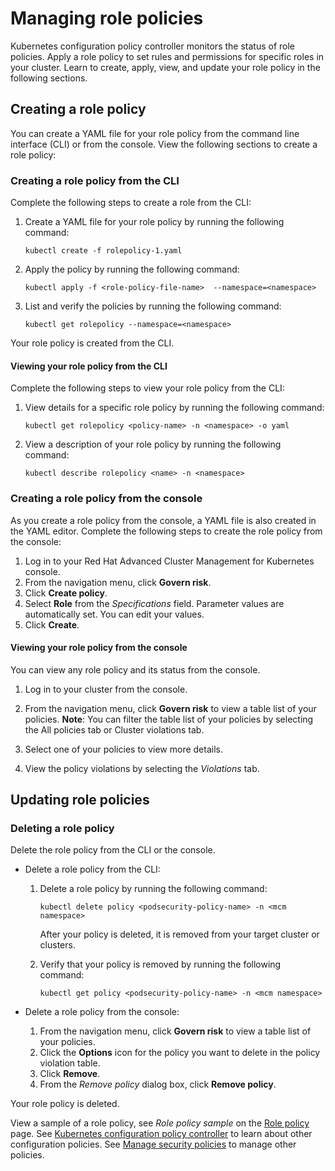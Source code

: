 # Managing role policies

Kubernetes configuration policy controller monitors the status of role policies. Apply a role policy to set rules and permissions for specific roles in your cluster. Learn to create, apply, view, and update your role policy in the following sections.

## Creating a role policy 

You can create a YAML file for your role policy from the command line interface (CLI) or from the console. View the following sections to create a role policy: 

### Creating a role policy from the CLI

Complete the following steps to create a role from the CLI:

1. Create a YAML file for your role policy by running the following command:

   ```
   kubectl create -f rolepolicy-1.yaml
   ```

2. Apply the policy by running the following command:

   ```
   kubectl apply -f <role-policy-file-name>  --namespace=<namespace>
   ```

3. List and verify the policies by running the following command:

   ```
   kubectl get rolepolicy --namespace=<namespace>
   ```

Your role policy is created from the CLI. 

#### Viewing your role policy from the CLI 

Complete the following steps to view your role policy from the CLI:

1. View details for a specific role policy by running the following command:

   ```
   kubectl get rolepolicy <policy-name> -n <namespace> -o yaml
   ```

2. View a description of your role policy by running the following command:

   ```
   kubectl describe rolepolicy <name> -n <namespace>
   ```

### Creating a role policy from the console

As you create a role policy from the console, a YAML file is also created in the YAML editor. Complete the following steps to create the role policy from the console:

1. Log in to your Red Hat Advanced Cluster Management for Kubernetes console.
2. From the navigation menu, click **Govern risk**. 
3. Click **Create policy**. 
4. Select **Role** from the _Specifications_ field. Parameter values are automatically set. You can edit your values.
5. Click **Create**. 

#### Viewing your role policy from the console

You can view any role policy and its status from the console.

1. Log in to your cluster from the console.

2. From the navigation menu, click **Govern risk** to view a table list of your policies.
   **Note**: You can filter the table list of your policies by selecting the All policies tab or Cluster violations tab.

3. Select one of your policies to view more details.

4. View the policy violations by selecting the _Violations_ tab.

## Updating role policies

### Deleting a role policy

Delete the role policy from the CLI or the console. 

* Delete a role policy from the CLI:

  1. Delete a role policy by running the following command: <!--verify command `namespace`-->

      ```
      kubectl delete policy <podsecurity-policy-name> -n <mcm namespace>  
      ```

      After your policy is deleted, it is removed from your target cluster or clusters.

  2. Verify that your policy is removed by running the following command:

      ```
      kubectl get policy <podsecurity-policy-name> -n <mcm namespace>
      ```
      
* Delete a role policy from the console:

  1. From the navigation menu, click **Govern risk** to view a table list of your policies.
  2. Click the **Options** icon for the policy you want to delete in the policy violation table.
  3. Click **Remove**.
  4. From the _Remove policy_ dialog box, click **Remove policy**.

Your role policy is deleted.

View a sample of a role policy, see _Role policy sample_ on the [Role policy](role_policy.md) page. See [Kubernetes configuration policy controller](config_policy_ctrl.md) to learn about other configuration policies. See [Manage security policies](manage_policy_overview.md) to manage other policies.